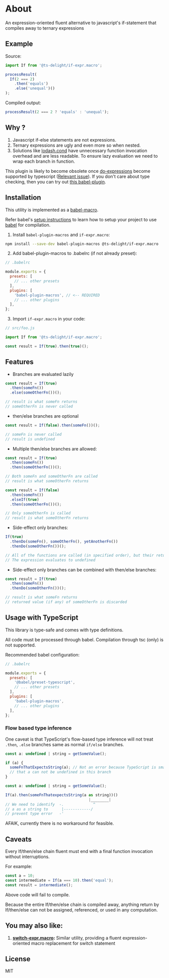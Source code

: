 # About

An expression-oriented fluent alternative to javascript's if-statement that compiles away to ternary expressions

## Example

Source:

```js
import If from '@ts-delight/if-expr.macro';

processResult(
  If(2 === 2)
    .then('equals')
    .else('unequal')()
);
```

Compiled output:

```js
processResult(2 === 2 ? 'equals' : 'unequal');
```

## Why ?

1. Javascript if-else statements are not expressions.
2. Ternary expressions are ugly and even more so when nested.
3. Solutions like [lodash.cond](https://lodash.com/docs/latest#cond) have unnecessary function invocation overhead and are less readable.
   To ensure lazy evaluation we need to wrap each branch in function.

This plugin is likely to become obsolete once [do-expressions](https://github.com/tc39/proposal-do-expressions) become supported by typescript ([Relevant issue](https://github.com/Microsoft/TypeScript/issues/13156)).
If you don't care about type checking, then you can try out [this babel-plugin](https://babeljs.io/docs/en/babel-plugin-proposal-do-expressions).

## Installation

This utility is implemented as a [babel-macro](https://github.com/kentcdodds/babel-plugin-macros).

Refer babel's [setup instructions](https://babeljs.io/setup) to learn how to setup your project to use [babel](https://babeljs.io) for compilation.

1. Install `babel-plugin-macros` and `if-expr.macro`:

```sh
npm install --save-dev babel-plugin-macros @ts-delight/if-expr.macro
```

2. Add babel-plugin-macros to .babelrc (if not already preset):

```js
// .babelrc

module.exports = {
  presets: [
    // ... other presets
  ],
  plugins: [
    'babel-plugin-macros', // <-- REQUIRED
    // ... other plugins
  ],
};
```

3. Import `if-expr.macro` in your code:

```js
// src/foo.js

import If from '@ts-delight/if-expr.macro';

const result = If(true).then(true)();
```

## Features

- Branches are evaluated lazily

```js
const result = If(true)
  .then(someFn())
  .else(someOtherFn())();

// result is what someFn returns
// someOtherFn is never called
```

- then/else branches are optional

```js
const result = If(false).then(someFn())();

// someFn is never called
// result is undefined
```

- Multiple then/else branches are allowed:

```js
const result = If(true)
  .then(someFn())
  .then(someOtherFn())();

// Both someFn and someOtherFn are called
// result is what someOtherFn returns
```

```js
const result = If(false)
  .then(someFn())
  .elseIf(true)
  .then(someOtherFn())();

// Only someOtherFn is called
// result is what someOtherFn returns
```

- Side-effect only branches:

```js
If(true)
  .thenDo(someFn(), someOtherFn(), yetAnotherFn())
  .thenDo(someOtherFn())();

// All of the functions are called (in specified order), but their return values are discareded
// The expression evaluates to undefined
```

- Side-effect only branches can be combined with then/else branches:

```js
const result = If(true)
  .then(someFn())
  .thenDo(someOtherFn())();

// result is what someFn returns
// returned value (if any) of someOtherFn is discarded
```

## Usage with TypeScript

This library is type-safe and comes with type definitions.

All code must be processed through babel. Compilation through tsc (only) is not supported.

Recommended babel configuration:

```js
// .babelrc

module.exports = {
  presets: [
    '@babel/preset-typescript',
    // ... other presets
  ],
  plugins: [
    'babel-plugin-macros',
    // ... other plugins
  ],
};
```

### Flow based type inference

One caveat is that TypeScript's flow-based type inference will not treat `.then`, `.else` branches same as normal `if/else` branches.

```js
const a: undefined | string = getSomeValue();

if (a) {
  someFnThatExpectsString(a); // Not an error because TypeScript is smart enough to know
  // that a can not be undefined in this branch
}
```

```js
const a: undefined | string = getSomeValue();

If(a).then(someFnThatexpectsString(a as string))()
                                     |________|
// We need to identify  -.             ^
// a as a string to      |------------/
// prevent type error   -'
```

AFAIK, currently there is no workaround for feasible.

## Caveats

Every If/then/else chain fluent must end with a final function invocation without interruptions.

For example:

```js
const a = 10;
const intermediate = If(a === 10).then('equal');
const result = intermediate();
```

Above code will fail to compile.

Because the entire If/then/else chain is compiled away, anything return by If/then/else can not be assigned, referenced, or used in any computation.

## You may also like:

1. **[switch-expr.macro](https://github.com/ts-delight/switch-expr.macro):** Similar utility, providing a fluent expression-oriented macro replacement for switch statement

## License

MIT
